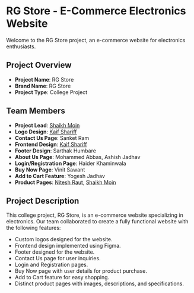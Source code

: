 # RG Store - E-Commerce Electronics Website

Welcome to the RG Store project, an e-commerce website for electronics enthusiasts.

## Project Overview

- **Project Name**: RG Store
- **Brand Name**: RG Store
- **Project Type**: College Project

## Team Members

- **Project Lead**: [Shaikh Moin](https://github.com/Skmoin5502)
- **Logo Design**: [Kaif Shariff](https://github.com/Kaif-Shariff)
- **Contact Us Page**: Sanket Ram
- **Frontend Design**: [Kaif Shariff](https://github.com/Kaif-Shariff)
- **Footer Design**: Sarthak Humbare
- **About Us Page**: Mohammed Abbas, Ashish Jadhav
- **Login/Registration Page**: Haider Khaminwala
- **Buy Now Page**: Vinit Sawant
- **Add to Cart Feature**: Yogesh Jadhav
- **Product Pages**: [Nitesh Raut](https://github.com/Nitu24), [Shaikh Moin](https://github.com/Skmoin5502)

## Project Description

This college project, RG Store, is an e-commerce website specializing in electronics. Our team collaborated to create a fully functional website with the following features:

- Custom logos designed for the website.
- Frontend design implemented using Figma.
- Footer designed for the website.
- Contact Us page for user inquiries.
- Login and Registration pages.
- Buy Now page with user details for product purchase.
- Add to Cart feature for easy shopping.
- Distinct product pages with images, descriptions, and specifications.
